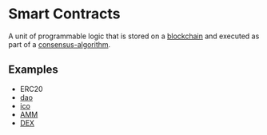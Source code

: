 # Smart Contracts
A unit of programmable logic that is stored on a [blockchain](blockchain.md) and executed as part of a [consensus-algorithm](consensus-algorithm.md).

## Examples

* ERC20
* [dao](dao.md)
* [ico](ico.md)
* [AMM](AMM.md)
* [DEX](DEX.md)